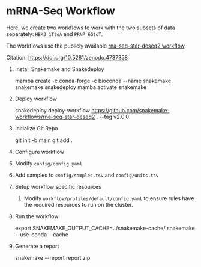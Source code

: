 # mRNA-Seq Workflow

Here, we create two workflows to work with the two subsets of data separately:
`HEK3_1TtoA` and `PRNP_6GtoT`.

The workflows use the publicly available [rna-seq-star-deseq2
workflow](https://snakemake.github.io/snakemake-workflow-catalog/?usage=snakemake-workflows/rna-seq-star-deseq2).

Citation:
https://doi.org/10.5281/zenodo.4737358

1. Install Snakemake and Snakedeploy

    mamba create -c conda-forge -c bioconda --name snakemake snakemake snakedeploy
    mamba activate snakemake

2. Deploy workflow

    snakedeploy deploy-workflow https://github.com/snakemake-workflows/rna-seq-star-deseq2 . --tag v2.0.0
    
  1. Initialize Git Repo

      git init -b main
      git add .

3. Configure workflow

  1. Modify `config/config.yaml`
  2. Add samples to `config/samples.tsv` and `config/units.tsv`

4. Setup workflow specific resources

   1. Modify `workflow/profiles/default/config.yaml` to ensure rules have the
      required resources to run on the cluster.

5. Run the workflow

    export SNAKEMAKE_OUTPUT_CACHE=../snakemake-cache/
    snakemake --use-conda --cache

6. Generate a report

    snakemake --report report.zip
